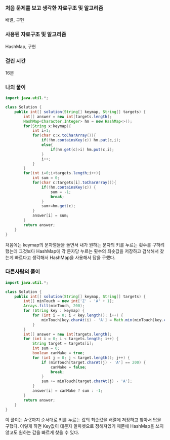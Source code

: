 ### 처음 문제를 보고 생각한 자료구조 및 알고리즘

배열, 구현

### 사용된 자료구조 및 알고리즘

HashMap, 구현

### 걸린 시간

16분

### 나의 풀이

```java
import java.util.*;

class Solution {
    public int[] solution(String[] keymap, String[] targets) {
        int[] answer = new int[targets.length];
        HashMap<Character,Integer> hm = new HashMap<>();
        for(String x:keymap){
            int i=1;
            for(char c:x.toCharArray()){
                if(!hm.containsKey(c)) hm.put(c,i);
                else{
                    if(hm.get(c)>i) hm.put(c,i);
                }
                i++;
            }
        }
        for(int i=0;i<targets.length;i++){
            int sum = 0;
            for(char c:targets[i].toCharArray()){
                if(!hm.containsKey(c)) {
                    sum = -1;
                    break;
                }
                sum+=hm.get(c);
            }
            answer[i] = sum;
        }
        return answer;
    }
}
```

처음에는 keymap의 문자열들을 돌면서 내가 원하는 문자의 키를 누르는 횟수를 구하려 했는데 그것보다 HashMap에 각 문자당 누르는 횟수의 최솟값을 저장하고 검색해서 찾는게 빠르다고 생각해서 HashMap을 사용해서 답을 구했다.

### 다른사람의 풀이

```java
import java.util.*;

class Solution {
    public int[] solution(String[] keymap, String[] targets) {
        int[] minTouch = new int['Z' - 'A' + 1];
        Arrays.fill(minTouch, 200);
        for (String key : keymap) {
            for (int i = 0; i < key.length(); i++) {
                minTouch[key.charAt(i) - 'A'] = Math.min(minTouch[key.charAt(i) - 'A'], i + 1);
            }
        }
        int[] answer = new int[targets.length];
        for (int i = 0; i < targets.length; i++) {
            String target = targets[i];
            int sum = 0;
            boolean canMake = true;
            for (int j = 0; j < target.length(); j++) {
                if (minTouch[target.charAt(j) - 'A'] == 200) {
                    canMake = false;
                    break;
                }
                sum += minTouch[target.charAt(j) - 'A'];
            }
            answer[i] = canMake ? sum : -1;
        }
        return answer;
    }
}
```

이 풀이는 A-Z까지 순서대로 키를 누르는 값의 최솟값을 배열에 저장하고 찾아서 답을 구했다. 이렇게 하면 Key값이 대문자 알파벳으로 정해져있기 때문에 HashMap을 쓰지 않고도 원하는 값을 빠르게 찾을 수 있다.